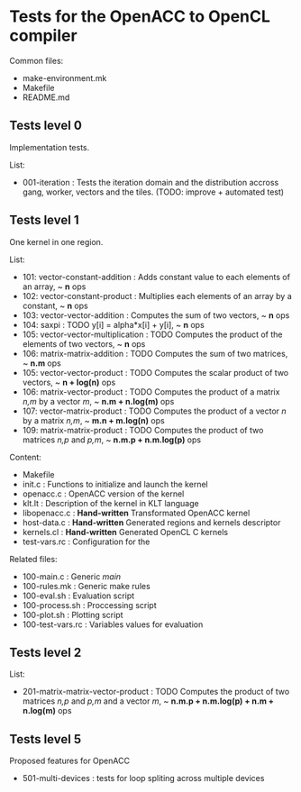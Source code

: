 
# Tests for the OpenACC to OpenCL compiler

Common files:
 * make-environment.mk
 * Makefile
 * README.md

## Tests level 0

Implementation tests.

List:
 * 001-iteration : Tests the iteration domain and the distribution accross gang, worker, vectors and the tiles. (TODO: improve + automated test)

## Tests level 1

One kernel in one region.

List:
 * 101: vector-constant-addition     : Adds constant value to each elements of an array, ~ **n** ops
 * 102: vector-constant-product      : Multiplies each elements of an array by a constant, ~ **n** ops
 * 103: vector-vector-addition       : Computes the sum of two vectors, ~ **n** ops
 * 104: saxpi                        : TODO y[i] = alpha\*x[i] + y[i], ~ **n** ops
 * 105: vector-vector-multiplication : TODO Computes the product of the elements of two vectors, ~ **n** ops
 * 106: matrix-matrix-addition       : TODO Computes the sum of two matrices, ~ **n.m** ops
 * 105: vector-vector-product        : TODO Computes the scalar product of two vectors, ~ **n + log(n)** ops
 * 106: matrix-vector-product        : TODO Computes the product of a matrix _n,m_ by a vector _m_, ~ **n.m + n.log(m)** ops
 * 107: vector-matrix-product        : TODO Computes the product of a vector _n_ by a matrix _n,m_, ~ **m.n + m.log(n)** ops
 * 109: matrix-matrix-product        : TODO Computes the product of two matrices _n,p_ and _p,m_, ~ **n.m.p + n.m.log(p)** ops

Content:
 * Makefile
 * init.c       : Functions to initialize and launch the kernel
 * openacc.c    : OpenACC version of the kernel
 * klt.lt       : Description of the kernel in KLT language
 * libopenacc.c : **Hand-written** Transformated OpenACC kernel
 * host-data.c  : **Hand-written** Generated regions and kernels descriptor
 * kernels.cl   : **Hand-written** Generated OpenCL C kernels
 * test-vars.rc : Configuration for the 

Related files:
 * 100-main.c       : Generic _main_
 * 100-rules.mk     : Generic make rules
 * 100-eval.sh      : Evaluation script
 * 100-process.sh   : Proccessing script
 * 100-plot.sh      : Plotting script
 * 100-test-vars.rc : Variables values for evaluation

## Tests level 2

List:
 * 201-matrix-matrix-vector-product : TODO Computes the product of two matrices _n,p_ and _p,m_ and a vector _m_, ~ **n.m.p + n.m.log(p) + n.m + n.log(m)** ops

## Tests level 5

Proposed features for OpenACC
 * 501-multi-devices : tests for loop spliting across multiple devices



